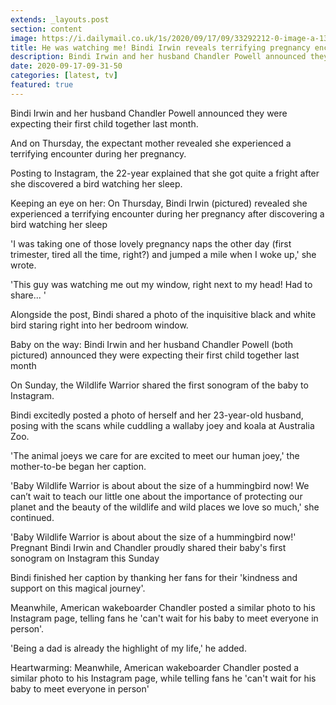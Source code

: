 ```yaml
---
extends: _layouts.post
section: content
image: https://i.dailymail.co.uk/1s/2020/09/17/09/33292212-0-image-a-13_1600329735207.jpg 
title: He was watching me! Bindi Irwin reveals terrifying pregnancy encounter 
description: Bindi Irwin and her husband Chandler Powell announced they were expecting their first child together last month.  
date: 2020-09-17-09-31-50 
categories: [latest, tv] 
featured: true 
--- 
```

Bindi Irwin and her husband Chandler Powell announced they were expecting their first child together last month. 

And on Thursday, the expectant mother revealed she experienced a terrifying encounter during her pregnancy. 

Posting to Instagram, the 22-year explained that she got quite a fright after she discovered a bird watching her sleep. 

Keeping an eye on her: On Thursday, Bindi Irwin (pictured) revealed she experienced a terrifying encounter during her pregnancy after discovering a bird watching her sleep

'I was taking one of those lovely pregnancy naps the other day (first trimester, tired all the time, right?) and jumped a mile when I woke up,' she wrote. 

'This guy was watching me out my window, right next to my head! Had to share... ' 

Alongside the post, Bindi shared a photo of the inquisitive black and white bird staring right into her bedroom window. 

Baby on the way: Bindi Irwin and her husband Chandler Powell (both pictured) announced they were expecting their first child together last month

On Sunday, the Wildlife Warrior shared the first sonogram of the baby to Instagram. 

Bindi excitedly posted a photo of herself and her 23-year-old husband, posing with the scans while cuddling a wallaby joey and koala at Australia Zoo. 

'The animal joeys we care for are excited to meet our human joey,' the mother-to-be began her caption. 

'Baby Wildlife Warrior is about about the size of a hummingbird now! We can’t wait to teach our little one about the importance of protecting our planet and the beauty of the wildlife and wild places we love so much,' she continued.

'Baby Wildlife Warrior is about about the size of a hummingbird now!' Pregnant Bindi Irwin and Chandler proudly shared their baby's first sonogram on Instagram this Sunday 

Bindi finished her caption by thanking her fans for their 'kindness and support on this magical journey'. 

Meanwhile, American wakeboarder Chandler posted a similar photo to his Instagram page, telling fans he 'can't wait for his baby to meet everyone in person'.

'Being a dad is already the highlight of my life,' he added.

Heartwarming: Meanwhile, American wakeboarder Chandler posted a similar photo to his Instagram page, while telling fans he 'can't wait for his baby to meet everyone in person' 

